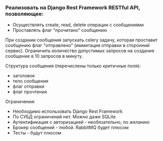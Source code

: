 ### Реализовать на Django Rest Framework RESTful API, позволяющее:

- Осуществлять create, read, delete операции с сообщениями
- Проставлять флаг "прочитано" сообщению

При создании сообщения запускать celery задачу, которая проставит сообщению флаг "отправлено" (иммитация отправки в сторонний сервис).
Ограничить количество допустимых запросов на создание сообщение в 10 запросов в минуту.

Структура сообщения (перечислены только критичные поля):
- заголовок
- тело сообщения
- флаг отправки
- флаг прочтения

Ограничения:
- Необходимо использовать Django Rest Framework
- По СУБД ограничений нет. Можно даже SQLite
- Аутентификация с авторизацией - необязательно, по желанию
- Брокер сообщений - любой. RabbitMQ будет плюсом
- Тесты - будут плюсом